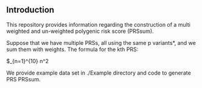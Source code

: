 ## Introduction

This repository provides information regarding the construction of a
multi weighted and un-weighted polygenic risk score (PRSsum).

Suppose that we have multiple PRSs, all using the same p variants\*, and
we sum them with weights. The formula for the kth PRS:

$\_{n=1}^{10} n^2

We provide example data set in ./Example directory and code to generate
PRS PRSsum.
